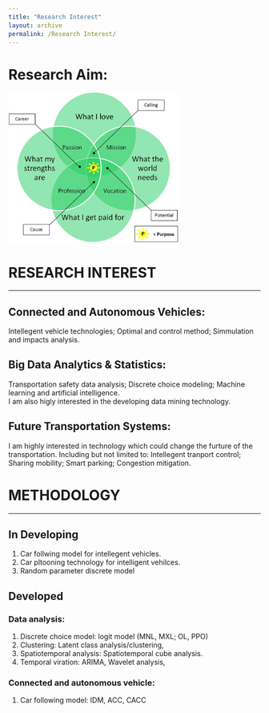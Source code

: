 ```yaml
---
title: "Research Interest"
layout: archive
permalink: /Research Interest/
---
```

# Research Aim:
<img src="/images/researchAIM.png" alt="researchAIM" width="340" height="300" algin="middle"><br>

# RESEARCH INTEREST
-----
## Connected and Autonomous Vehicles: 
Intellegent vehicle technologies; Optimal and control method; Simmulation and impacts analysis. 

## Big Data Analytics & Statistics:
Transportation safety data analysis; Discrete choice modeling; Machine learning and artificial intelligence.<br>
I am also higly interested in the developing data mining technology.

## Future Transportation Systems: 
I am highly interested in technology which could change the furture of the transportation. Including but not limited to: Intellegent tranport control; Sharing mobility; Smart parking; Congestion mitigation.<br>


# METHODOLOGY
-----
## In Developing
1. Car follwing model for intellegent vehicles.
1. Car pltooning technology for intelligent vehilces.
1. Random parameter discrete model 

## Developed
### Data analysis:
1. Discrete choice model: logit model (MNL, MXL; OL, PPO)
1. Clustering: Latent class analysis/clustering, 
1. Spatiotemporal analysis: Spatiotemporal cube analysis.
1. Temporal viration: ARIMA, Wavelet analysis,

### Connected and autonomous vehicle: 
1. Car following model: IDM, ACC, CACC


